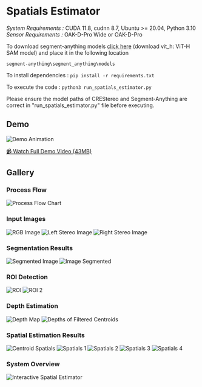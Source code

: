 # Spatials Estimator

*System Requirements :* CUDA 11.8, cudnn 8.7, Ubuntu >= 20.04, Python 3.10
*Sensor Requirements :* OAK-D-Pro Wide or OAK-D-Pro

To download segment-anything models [click here](https://github.com/facebookresearch/segment-anything?tab=readme-ov-file#model-checkpoints) (download vit_h: ViT-H SAM model) and place it in the following location

`segment-anything\segment_anything\models`

To install dependencies : `pip install -r requirements.txt`

To execute the code : `python3 run_spatials_estimator.py`

Please ensure the model paths of CREStereo and Segment-Anything are correct in "run_spatials_estimator.py" file before executing.

## Demo

![Demo Animation](demo.gif)

[📹 Watch Full Demo Video (43MB)](spatials_estimator_demo.mp4)

## Gallery

### Process Flow
![Process Flow Chart](ProcessFlowChart.png)

### Input Images
![RGB Image](RGB_Image.png)
![Left Stereo Image](Left_Stereo_Image.png)
![Right Stereo Image](Right_Stereo_Image.png)

### Segmentation Results
![Segmented Image](Segmented_Image.png)
![Image Segmented](image_segmented.png)

### ROI Detection
![ROI](image_roi.png)
![ROI 2](image_roi2.png)

### Depth Estimation
![Depth Map](image_depth.png)
![Depths of Filtered Centroids](Depths_of_Filtered_Centroids.png)

### Spatial Estimation Results
![Centroid Spatials](image_centroid_spatials.png)
![Spatials 1](image_spatials1.png)
![Spatials 2](image_spatials2.png)
![Spatials 3](image_spatials3.png)
![Spatials 4](image_spatials4.png)

### System Overview
![Interactive Spatial Estimator](Interactive%20Spatial%20Estimator.png)
